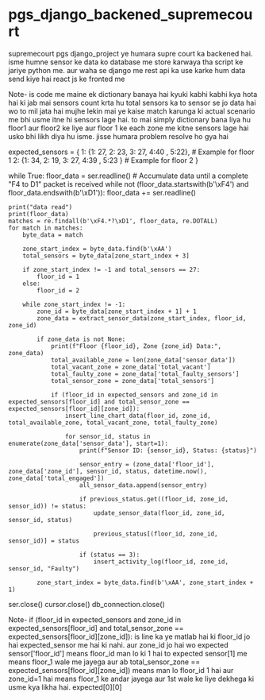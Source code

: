 # pgs_django_backened_supremecourt
supremecourt pgs django_project 
ye humara supre court ka backened hai. isme humne sensor ke data ko database me store karwaya tha script ke jariye python me. aur waha se django me rest api ka use karke hum data send kiye hai react js ke fronted me


Note- is code me maine ek dictionary banaya hai kyuki kabhi kabhi kya hota hai ki jab mai sensors count krta hu total sensors ka to sensor se jo data hai wo to mil jata hai mujhe lekin mai ye kaise match karunga ki actual scenario me bhi usme itne hi sensors lage hai. to mai simply dictionary bana liya hu floor1 aur floor2 ke liye aur floor 1 ke each zone me kitne sensors lage hai usko bhi likh diya hu isme. jisse humara problem resolve ho gya hai

expected_sensors = {
    1: {1: 27, 2: 23, 3: 27, 4:40 , 5:22},  # Example for floor 1
    2: {1: 34, 2: 19, 3: 27, 4:39 , 5:23 }   # Example for floor 2
}

while True:
    floor_data = ser.readline()
    # Accumulate data until a complete "F4 to D1" packet is received
    while not (floor_data.startswith(b'\xF4') and floor_data.endswith(b'\xD1')):
        floor_data += ser.readline()

    print("data read")
    print(floor_data)
    matches = re.findall(b'\xF4.*?\xD1', floor_data, re.DOTALL)
    for match in matches:
        byte_data = match

        zone_start_index = byte_data.find(b'\xAA')
        total_sensors = byte_data[zone_start_index + 3]
        
        if zone_start_index != -1 and total_sensors == 27:
            floor_id = 1
        else:
            floor_id = 2

        while zone_start_index != -1:
            zone_id = byte_data[zone_start_index + 1] + 1
            zone_data = extract_sensor_data(zone_start_index, floor_id, zone_id)
            
            if zone_data is not None:
                print(f"Floor {floor_id}, Zone {zone_id} Data:", zone_data)
                total_available_zone = len(zone_data['sensor_data'])
                total_vacant_zone = zone_data['total_vacant']
                total_faulty_zone = zone_data['total_faulty_sensors']
                total_sensor_zone = zone_data['total_sensors']
                
                if (floor_id in expected_sensors and zone_id in expected_sensors[floor_id] and total_sensor_zone == expected_sensors[floor_id][zone_id]):
                    insert_line_chart_data(floor_id, zone_id, total_available_zone, total_vacant_zone, total_faulty_zone)

                    for sensor_id, status in enumerate(zone_data['sensor_data'], start=1):
                        print(f"Sensor ID: {sensor_id}, Status: {status}")

                        sensor_entry = (zone_data['floor_id'], zone_data['zone_id'], sensor_id, status, datetime.now(), zone_data['total_engaged'])
                        all_sensor_data.append(sensor_entry)

                        if previous_status.get((floor_id, zone_id, sensor_id)) != status:
                            update_sensor_data(floor_id, zone_id, sensor_id, status)

                            previous_status[(floor_id, zone_id, sensor_id)] = status

                        if (status == 3):
                            insert_activity_log(floor_id, zone_id, sensor_id, "Faulty")

            zone_start_index = byte_data.find(b'\xAA', zone_start_index + 1)

ser.close()
cursor.close()
db_connection.close()

Note- if (floor_id in expected_sensors and zone_id in expected_sensors[floor_id] and total_sensor_zone == expected_sensors[floor_id][zone_id]): is line ka ye matlab hai ki floor_id jo hai expected_sensor me hai ki nahi. aur zone_id jo hai wo expected sensor['floor_id'] means floor_id man lo ki 1 hai to expected sensor[1] me means floor_1 wale me jayega aur ab total_sensor_zone == expected_sensors[floor_id][zone_id]) means man lo floor_id 1 hai aur zone_id=1 hai means floor_1 ke andar jayega aur 1st wale ke liye dekhega ki usme kya likha hai. expected[0][0]
